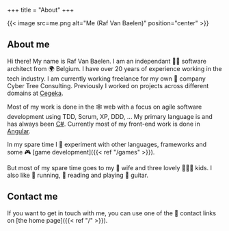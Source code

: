 +++
title = "About"
+++

{{< image src=me.png alt="Me (Raf Van Baelen)" position="center" >}}

## About me
Hi there! My name is Raf Van Baelen. I am an independant 🦸‍♂️ software architect from 🌍 Belgium.
I have over 20 years of experience working in the tech industry. I am currently working freelance for my own 💼 company Cyber Tree Consulting. Previously I worked on projects across different domains at [Cegeka](https://www.cegeka.com).

Most of my work is done in the 🕸 web with a focus on agile software development using TDD, Scrum, XP, DDD, ...
My primary language is and has always been [C#](https://dotnet.microsoft.com). Currently most of my front-end work is done in [Angular](https://angular.io).

In my spare time I 🧪 experiment with other languages, frameworks and some 🎮 [game development]({{< ref "/games" >}}).

But most of my spare time goes to my 👩 wife and three lovely 👨‍👩‍👧 kids.
I also like 👟 running, 📘 reading and playing 🎸 guitar.

## Contact me
If you want to get in touch with me, you can use one of the 📧 contact links on [the home page]({{< ref "/" >}}).